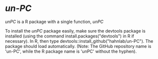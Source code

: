# *un-PC*

*unPC* is a R package with a single function, *unPC*

To install the *unPC* package easily, make sure the devtools package is installed (using the command install.packages("devtools") in R if necessary). In R, then type devtools::install_github("hahnlab/un-PC"). The package should load automatically. (Note: The GitHub repository name is 'un-PC', while the R package name is 'unPC' without the hyphen).
